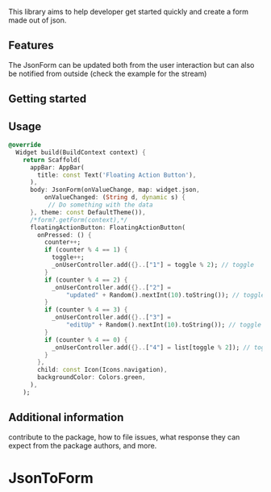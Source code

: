 <!--
This README describes the package. If you publish this package to pub.dev,
this README's contents appear on the landing page for your package.

For information about how to write a good package README, see the guide for
[writing package pages](https://dart.dev/guides/libraries/writing-package-pages).

For general information about developing packages, see the Dart guide for
[creating packages](https://dart.dev/guides/libraries/create-library-packages)
and the Flutter guide for
[developing packages and plugins](https://flutter.dev/developing-packages).
-->

This library aims to help developer get started quickly and create a form made out of json.


## Features

The JsonForm can be updated both from the user interaction but can also be notified from outside
(check the example for the stream)

## Getting started


## Usage


```dart
@override
  Widget build(BuildContext context) {
    return Scaffold(
      appBar: AppBar(
        title: const Text('Floating Action Button'),
      ),
      body: JsonForm(onValueChange, map: widget.json,
          onValueChanged: (String d, dynamic s) {
           // Do something with the data
      }, theme: const DefaultTheme()),
      /*form?.getForm(context),*/
      floatingActionButton: FloatingActionButton(
        onPressed: () {
          counter++;
          if (counter % 4 == 1) {
            toggle++;
            _onUserController.add({}..["1"] = toggle % 2); // toggle
          }
          if (counter % 4 == 2) {
            _onUserController.add({}..["2"] =
                "updated" + Random().nextInt(10).toString()); // toggle
          }
          if (counter % 4 == 3) {
            _onUserController.add({}..["3"] =
                "editUp" + Random().nextInt(10).toString()); // toggle
          }
          if (counter % 4 == 0) {
            _onUserController.add({}..["4"] = list[toggle % 2]); // toggle
          }
        },
        child: const Icon(Icons.navigation),
        backgroundColor: Colors.green,
      ),
    );
```

## Additional information

contribute to the package, how to file issues, what response they can expect
from the package authors, and more.
# JsonToForm
